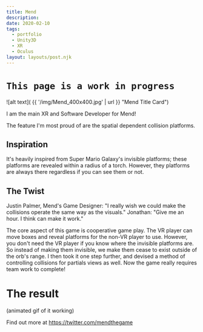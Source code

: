 ```yaml
---
title: Mend
description: 
date: 2020-02-10
tags:
  - portfolio
  - Unity3D
  - XR
  - Oculus
layout: layouts/post.njk
---
```

# `This page is a work in progress`
![alt text]( {{ '/img/Mend_400x400.jpg' | url }} "Mend Title Card")



I am the main XR and Software Developer for Mend!  

The feature I'm most proud of are the spatial dependent collision platforms.  

## Inspiration
It's heavily inspired from Super Mario Galaxy's invisible platforms; these platforms are revealed within a radius of a torch. However, they platforms are always there regardless if you can see them or not.

## The Twist
Justin Palmer, Mend's Game Designer:  "I really wish we could make the collisions operate the same way as the visuals."
Jonathan: "Give me an hour. I think can make it work."

The core aspect of this game is cooperative game play. The VR player can move boxes and reveal platforms for the non-VR player to use. However, you don't need the VR player if you know where the invisible platforms are.
So instead of making them invisible, we make them cease to exist outside of the orb's range.  I then took it one step further, and devised a method of controlling collisions for partials views as well.
Now the game really requires team work to complete!


# The result
(animated gif of it working)

Find out more at https://twitter.com/mendthegame 
